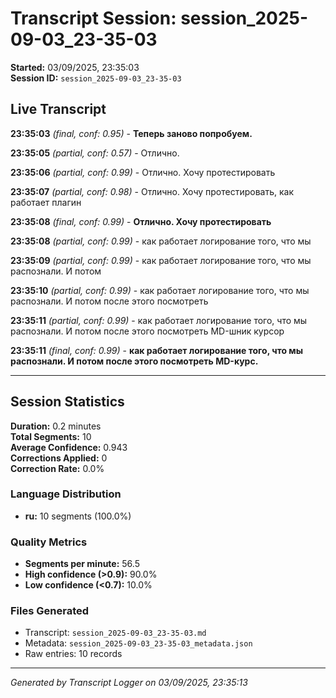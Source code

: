 # Transcript Session: session_2025-09-03_23-35-03

**Started:** 03/09/2025, 23:35:03  
**Session ID:** `session_2025-09-03_23-35-03`

## Live Transcript

**23:35:03** *(final, conf: 0.95)* - **Теперь заново попробуем.**

**23:35:05** *(partial, conf: 0.57)* - Отлично.

**23:35:06** *(partial, conf: 0.99)* - Отлично. Хочу протестировать

**23:35:07** *(partial, conf: 0.98)* - Отлично. Хочу протестировать, как работает плагин

**23:35:08** *(final, conf: 0.99)* - **Отлично. Хочу протестировать**

**23:35:08** *(partial, conf: 0.99)* - как работает логирование того, что мы

**23:35:09** *(partial, conf: 0.99)* - как работает логирование того, что мы распознали. И потом

**23:35:10** *(partial, conf: 0.99)* - как работает логирование того, что мы распознали. И потом после этого посмотреть

**23:35:11** *(partial, conf: 0.99)* - как работает логирование того, что мы распознали. И потом после этого посмотреть MD-шник курсор

**23:35:11** *(final, conf: 0.99)* - **как работает логирование того, что мы распознали. И потом после этого посмотреть MD-курс.**



---

## Session Statistics

**Duration:** 0.2 minutes  
**Total Segments:** 10  
**Average Confidence:** 0.943  
**Corrections Applied:** 0  
**Correction Rate:** 0.0%

### Language Distribution
- **ru:** 10 segments (100.0%)

### Quality Metrics
- **Segments per minute:** 56.5
- **High confidence (>0.9):** 90.0%
- **Low confidence (<0.7):** 10.0%

### Files Generated
- Transcript: `session_2025-09-03_23-35-03.md`
- Metadata: `session_2025-09-03_23-35-03_metadata.json`
- Raw entries: 10 records

---
*Generated by Transcript Logger on 03/09/2025, 23:35:13*
